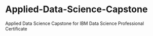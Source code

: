 # Applied-Data-Science-Capstone
Applied Data Science Capstone for IBM Data Science Professional Certificate

